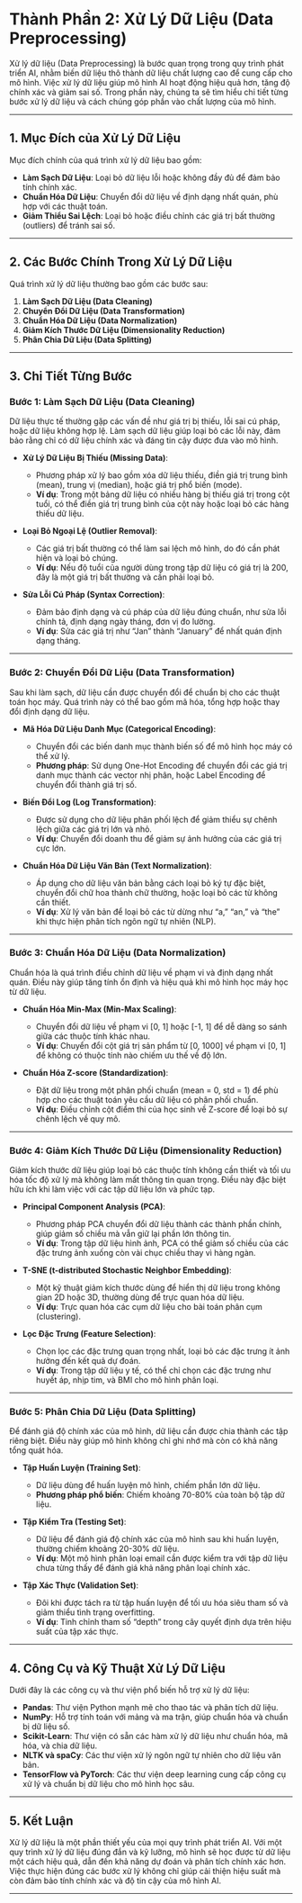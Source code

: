 # Thành Phần 2: Xử Lý Dữ Liệu (Data Preprocessing)

Xử lý dữ liệu (Data Preprocessing) là bước quan trọng trong quy trình phát triển AI, nhằm biến dữ liệu thô thành dữ liệu chất lượng cao để cung cấp cho mô hình. Việc xử lý dữ liệu giúp mô hình AI hoạt động hiệu quả hơn, tăng độ chính xác và giảm sai số. Trong phần này, chúng ta sẽ tìm hiểu chi tiết từng bước xử lý dữ liệu và cách chúng góp phần vào chất lượng của mô hình.

---

## 1. Mục Đích của Xử Lý Dữ Liệu

Mục đích chính của quá trình xử lý dữ liệu bao gồm:

- **Làm Sạch Dữ Liệu**: Loại bỏ dữ liệu lỗi hoặc không đầy đủ để đảm bảo tính chính xác.
- **Chuẩn Hóa Dữ Liệu**: Chuyển đổi dữ liệu về định dạng nhất quán, phù hợp với các thuật toán.
- **Giảm Thiểu Sai Lệch**: Loại bỏ hoặc điều chỉnh các giá trị bất thường (outliers) để tránh sai số.

---

## 2. Các Bước Chính Trong Xử Lý Dữ Liệu

Quá trình xử lý dữ liệu thường bao gồm các bước sau:

1. **Làm Sạch Dữ Liệu (Data Cleaning)**
2. **Chuyển Đổi Dữ Liệu (Data Transformation)**
3. **Chuẩn Hóa Dữ Liệu (Data Normalization)**
4. **Giảm Kích Thước Dữ Liệu (Dimensionality Reduction)**
5. **Phân Chia Dữ Liệu (Data Splitting)**

---

## 3. Chi Tiết Từng Bước

### Bước 1: Làm Sạch Dữ Liệu (Data Cleaning)

Dữ liệu thực tế thường gặp các vấn đề như giá trị bị thiếu, lỗi sai cú pháp, hoặc dữ liệu không hợp lệ. Làm sạch dữ liệu giúp loại bỏ các lỗi này, đảm bảo rằng chỉ có dữ liệu chính xác và đáng tin cậy được đưa vào mô hình.

- **Xử Lý Dữ Liệu Bị Thiếu (Missing Data)**:
  - Phương pháp xử lý bao gồm xóa dữ liệu thiếu, điền giá trị trung bình (mean), trung vị (median), hoặc giá trị phổ biến (mode).
  - **Ví dụ**: Trong một bảng dữ liệu có nhiều hàng bị thiếu giá trị trong cột tuổi, có thể điền giá trị trung bình của cột này hoặc loại bỏ các hàng thiếu dữ liệu.

- **Loại Bỏ Ngoại Lệ (Outlier Removal)**:
  - Các giá trị bất thường có thể làm sai lệch mô hình, do đó cần phát hiện và loại bỏ chúng.
  - **Ví dụ**: Nếu độ tuổi của người dùng trong tập dữ liệu có giá trị là 200, đây là một giá trị bất thường và cần phải loại bỏ.

- **Sửa Lỗi Cú Pháp (Syntax Correction)**:
  - Đảm bảo định dạng và cú pháp của dữ liệu đúng chuẩn, như sửa lỗi chính tả, định dạng ngày tháng, đơn vị đo lường.
  - **Ví dụ**: Sửa các giá trị như “Jan” thành “January” để nhất quán định dạng tháng.

---

### Bước 2: Chuyển Đổi Dữ Liệu (Data Transformation)

Sau khi làm sạch, dữ liệu cần được chuyển đổi để chuẩn bị cho các thuật toán học máy. Quá trình này có thể bao gồm mã hóa, tổng hợp hoặc thay đổi định dạng dữ liệu.

- **Mã Hóa Dữ Liệu Danh Mục (Categorical Encoding)**:
  - Chuyển đổi các biến danh mục thành biến số để mô hình học máy có thể xử lý.
  - **Phương pháp**: Sử dụng One-Hot Encoding để chuyển đổi các giá trị danh mục thành các vector nhị phân, hoặc Label Encoding để chuyển đổi thành giá trị số.

- **Biến Đổi Log (Log Transformation)**:
  - Được sử dụng cho dữ liệu phân phối lệch để giảm thiểu sự chênh lệch giữa các giá trị lớn và nhỏ.
  - **Ví dụ**: Chuyển đổi doanh thu để giảm sự ảnh hưởng của các giá trị cực lớn.

- **Chuẩn Hóa Dữ Liệu Văn Bản (Text Normalization)**:
  - Áp dụng cho dữ liệu văn bản bằng cách loại bỏ ký tự đặc biệt, chuyển đổi chữ hoa thành chữ thường, hoặc loại bỏ các từ không cần thiết.
  - **Ví dụ**: Xử lý văn bản để loại bỏ các từ dừng như “a,” “an,” và “the” khi thực hiện phân tích ngôn ngữ tự nhiên (NLP).

---

### Bước 3: Chuẩn Hóa Dữ Liệu (Data Normalization)

Chuẩn hóa là quá trình điều chỉnh dữ liệu về phạm vi và định dạng nhất quán. Điều này giúp tăng tính ổn định và hiệu quả khi mô hình học máy học từ dữ liệu.

- **Chuẩn Hóa Min-Max (Min-Max Scaling)**:
  - Chuyển đổi dữ liệu về phạm vi [0, 1] hoặc [-1, 1] để dễ dàng so sánh giữa các thuộc tính khác nhau.
  - **Ví dụ**: Chuyển đổi cột giá trị sản phẩm từ [0, 1000] về phạm vi [0, 1] để không có thuộc tính nào chiếm ưu thế về độ lớn.

- **Chuẩn Hóa Z-score (Standardization)**:
  - Đặt dữ liệu trong một phân phối chuẩn (mean = 0, std = 1) để phù hợp cho các thuật toán yêu cầu dữ liệu có phân phối chuẩn.
  - **Ví dụ**: Điều chỉnh cột điểm thi của học sinh về Z-score để loại bỏ sự chênh lệch về quy mô.

---

### Bước 4: Giảm Kích Thước Dữ Liệu (Dimensionality Reduction)

Giảm kích thước dữ liệu giúp loại bỏ các thuộc tính không cần thiết và tối ưu hóa tốc độ xử lý mà không làm mất thông tin quan trọng. Điều này đặc biệt hữu ích khi làm việc với các tập dữ liệu lớn và phức tạp.

- **Principal Component Analysis (PCA)**:
  - Phương pháp PCA chuyển đổi dữ liệu thành các thành phần chính, giúp giảm số chiều mà vẫn giữ lại phần lớn thông tin.
  - **Ví dụ**: Trong tập dữ liệu hình ảnh, PCA có thể giảm số chiều của các đặc trưng ảnh xuống còn vài chục chiều thay vì hàng ngàn.

- **T-SNE (t-distributed Stochastic Neighbor Embedding)**:
  - Một kỹ thuật giảm kích thước dùng để hiển thị dữ liệu trong không gian 2D hoặc 3D, thường dùng để trực quan hóa dữ liệu.
  - **Ví dụ**: Trực quan hóa các cụm dữ liệu cho bài toán phân cụm (clustering).

- **Lọc Đặc Trưng (Feature Selection)**:
  - Chọn lọc các đặc trưng quan trọng nhất, loại bỏ các đặc trưng ít ảnh hưởng đến kết quả dự đoán.
  - **Ví dụ**: Trong tập dữ liệu y tế, có thể chỉ chọn các đặc trưng như huyết áp, nhịp tim, và BMI cho mô hình phân loại.

---

### Bước 5: Phân Chia Dữ Liệu (Data Splitting)

Để đánh giá độ chính xác của mô hình, dữ liệu cần được chia thành các tập riêng biệt. Điều này giúp mô hình không chỉ ghi nhớ mà còn có khả năng tổng quát hóa.

- **Tập Huấn Luyện (Training Set)**:
  - Dữ liệu dùng để huấn luyện mô hình, chiếm phần lớn dữ liệu.
  - **Phương pháp phổ biến**: Chiếm khoảng 70-80% của toàn bộ tập dữ liệu.

- **Tập Kiểm Tra (Testing Set)**:
  - Dữ liệu để đánh giá độ chính xác của mô hình sau khi huấn luyện, thường chiếm khoảng 20-30% dữ liệu.
  - **Ví dụ**: Một mô hình phân loại email cần được kiểm tra với tập dữ liệu chưa từng thấy để đánh giá khả năng phân loại chính xác.

- **Tập Xác Thực (Validation Set)**:
  - Đôi khi được tách ra từ tập huấn luyện để tối ưu hóa siêu tham số và giảm thiểu tình trạng overfitting.
  - **Ví dụ**: Tinh chỉnh tham số “depth” trong cây quyết định dựa trên hiệu suất của tập xác thực.

---

## 4. Công Cụ và Kỹ Thuật Xử Lý Dữ Liệu

Dưới đây là các công cụ và thư viện phổ biến hỗ trợ xử lý dữ liệu:

- **Pandas**: Thư viện Python mạnh mẽ cho thao tác và phân tích dữ liệu.
- **NumPy**: Hỗ trợ tính toán với mảng và ma trận, giúp chuẩn hóa và chuẩn bị dữ liệu số.
- **Scikit-Learn**: Thư viện có sẵn các hàm xử lý dữ liệu như chuẩn hóa, mã hóa, và chia dữ liệu.
- **NLTK và spaCy**: Các thư viện xử lý ngôn ngữ tự nhiên cho dữ liệu văn bản.
- **TensorFlow và PyTorch**: Các thư viện deep learning cung cấp công cụ xử lý và chuẩn bị dữ liệu cho mô hình học sâu.

---

## 5. Kết Luận

Xử lý dữ liệu là một phần thiết yếu của mọi quy trình phát triển AI. Với một quy trình xử lý dữ liệu đúng đắn và kỹ lưỡng, mô hình sẽ học được từ dữ liệu một cách hiệu quả, dẫn đến khả năng dự đoán và phân tích chính xác hơn. Việc thực hiện đúng các bước xử lý không chỉ giúp cải thiện hiệu suất mà còn đảm bảo tính chính xác và độ tin cậy của mô hình AI.

---
